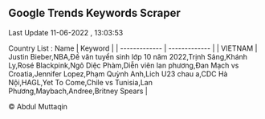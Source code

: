 

## Google Trends Keywords Scraper 
 
Last Update 11-06-2022 , 13:03:53

Country List :
 Name  | Keyword |
| ------------- | ------------- |
| VIETNAM | Justin Bieber,NBA,Đề văn tuyển sinh lớp 10 năm 2022,Trịnh Sảng,Khánh Ly,Rosé Blackpink,Ngô Diệc Phàm,Diễn viên lan phương,Đan Mạch vs Croatia,Jennifer Lopez,Phạm Quỳnh Anh,Lich U23 chau a,CDC Hà Nội,HAGL,Yet To Come,Chile vs Tunisia,Lan Phương,Maybach,Andree,Britney Spears |



© Abdul Muttaqin 
